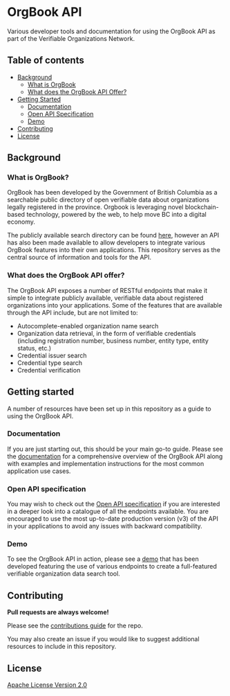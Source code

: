 # OrgBook API

Various developer tools and documentation for using the OrgBook API as part of the Verifiable Organizations Network.

## Table of contents

- [Background](#background)
    - [What is OrgBook](#what-is-orgbook)
    - [What does the OrgBook API Offer?](#what-does-the-orgbook-api-offer)
- [Getting Started](#getting-started)
    - [Documentation](#documentation)
    - [Open API Specification](#open-api-specification)
    - [Demo](#demo)
- [Contributing](#contributing)
- [License](#license)

## Background

### What is OrgBook?

OrgBook has been developed by the Government of British Columbia as a searchable public directory of open verifiable data about organizations legally registered in the province. Orgbook is leveraging novel blockchain-based technology, powered by the web, to help move BC into a digital economy.

The publicly available search directory can be found [here](https://www.orgbook.gov.bc.ca/en/home), however an API has also been made available to allow developers to integrate various OrgBook features into their own applications. This repository serves as the central source of information and tools for the API.

### What does the OrgBook API offer?

The OrgBook API exposes a number of RESTful endpoints that make it simple to integrate publicly available, verifiable data about registered organizations into your applications. Some of the features that are available through the API include, but are not limited to:

- Autocomplete-enabled organization name search
- Organization data retrieval, in the form of verifiable credentials (including registration number, business number, entity type, entity status, etc.)
- Credential issuer search
- Credential type search
- Credential verification

## Getting started

A number of resources have been set up in this repository as a guide to using the OrgBook API.

### Documentation

If you are just starting out, this should be your main go-to guide. Please see the [documentation](./docs/README.md) for a comprehensive overview of the OrgBook API along with examples and implementation instructions for the most common application use cases.

### Open API specification

You may wish to check out the [Open API specification](https://orgbook.gov.bc.ca/api/v3/) if you are interested in a deeper look into a catalogue of all the endpoints available. You are encouraged to use the most up-to-date production version (v3) of the API in your applications to avoid any issues with backward compatibility.

### Demo

To see the OrgBook API in action, please see a [demo](./demo/README.md) that has been developed featuring the use of various endpoints to create a full-featured verifiable organization data search tool.

## Contributing

**Pull requests are always welcome!**

Please see the [contributions guide](CONTRIBUTING.md) for the repo.

You may also create an issue if you would like to suggest additional resources to include in this repository.

## License

[Apache License Version 2.0](./LICENSE)